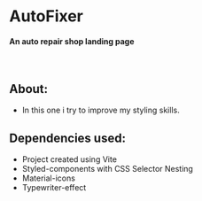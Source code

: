 # AutoFixer


#### An auto repair shop landing page

<br>

## About:

* In this one i try to improve my styling skills.


## Dependencies used:


* Project created using Vite
* Styled-components with CSS Selector Nesting
* Material-icons
* Typewriter-effect



